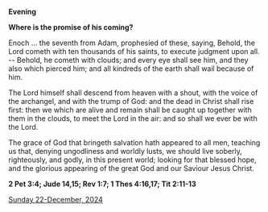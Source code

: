 **Evening**

**Where is the promise of his coming?**
 
Enoch ... the seventh from Adam, prophesied of these, saying, Behold, the Lord cometh with ten thousands of his saints, to execute judgment upon all. -- Behold, he cometh with clouds; and every eye shall see him, and they also which pierced him; and all kindreds of the earth shall wail because of him.
 
The Lord himself shall descend from heaven with a shout, with the voice of the archangel, and with the trump of God: and the dead in Christ shall rise first: then we which are alive and remain shall be caught up together with them in the clouds, to meet the Lord in the air: and so shall we ever be with the Lord.
 
The grace of God that bringeth salvation hath appeared to all men, teaching us that, denying ungodliness and worldly lusts, we should live soberly, righteously, and godly, in this present world; looking for that blessed hope, and the glorious appearing of the great God and our Saviour Jesus Christ.  

**2 Pet 3:4; Jude 14,15; Rev 1:7; 1 Thes 4:16,17; Tit 2:11-13**

[Sunday 22-December, 2024](https://t.me/daily_light)
